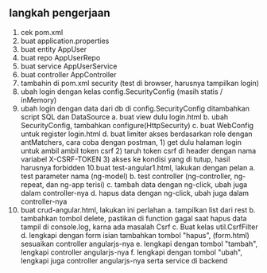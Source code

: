 ## langkah pengerjaan


1. cek pom.xml
2. buat application.properties
3. buat entity AppUser
4. buat repo AppUserRepo
5. buat service AppUserService
6. buat controller AppController
7. tambahin di pom.xml security (test di browser, harusnya tampilkan login)
8. ubah login dengan kelas config.SecurityConfig (masih statis / inMemory)
9. ubah login dengan data dari db di config.SecurityConfig ditambahkan script SQL dan DataSource
    a. buat view dulu login.html
    b. ubah SecurityConfig, tambahkan configure(HttpSecurity)
    c. buat WebConfig untuk register login.html
    d. buat limiter akses berdasarkan role dengan antMatchers,
       cara coba dengan postman,
       1) get dulu halaman login untuk ambil ambil token csrf
       2) taruh token csrf di header dengan nama variabel X-CSRF-TOKEN
       3) akses ke kondisi yang di tutup, hasil harusnya forbidden
10.buat test-angular1.html, lakukan dengan pelan
    a. test parameter nama (ng-model)
    b. test controller (ng-controller, ng-repeat, dan ng-app terisi)
    c. tambah data dengan ng-click, ubah juga dalam controller-nya
    d. hapus data dengan ng-click, ubah juga dalam controller-nya
11. buat crud-angular.html, lakukan ini perlahan
    a. tampilkan list dari rest
    b. tambahkan tombol delete, pastikan di function gagal saat hapus data tampil di console.log, karna ada masalah
       Csrf
    c. Buat kelas util.CsrfFilter
    d. lengkapi dengan form isian tambahkan tombol "hapus", (form.html) sesuaikan controller angularjs-nya
    e. lengkapi dengan tombol "tambah", lengkapi controller angularjs-nya
    f. lengkapi dengan tombol "ubah", lengkapi juga controller angularjs-nya serta service di backend